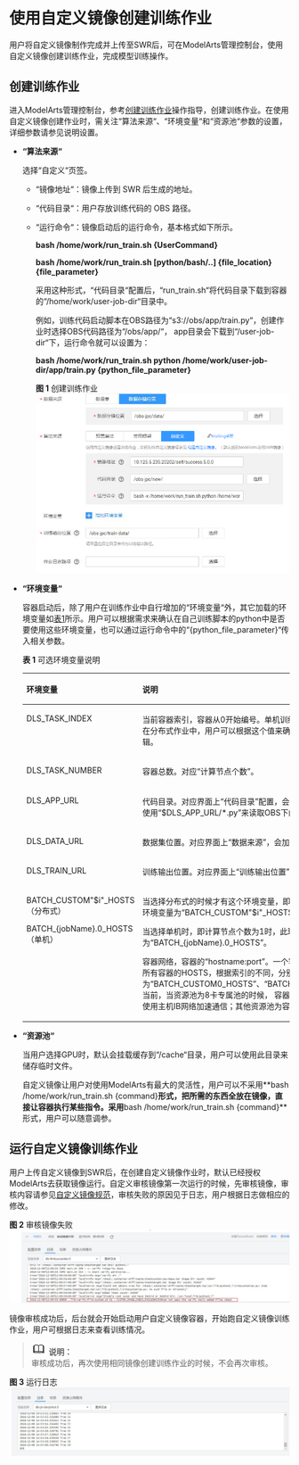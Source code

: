 # 使用自定义镜像创建训练作业<a name="modelarts_23_0087"></a>

用户将自定义镜像制作完成并上传至SWR后，可在ModelArts管理控制台，使用自定义镜像创建训练作业，完成模型训练操作。

## 创建训练作业<a name="section111622611416"></a>

进入ModelArts管理控制台，参考[创建训练作业](创建训练作业.md)操作指导，创建训练作业。在使用自定义镜像创建作业时，需关注“算法来源“、“环境变量“和“资源池“参数的设置，详细参数请参见说明设置。

-   **“算法来源“**

    选择“自定义“页签。

    -   “镜像地址“：镜像上传到 SWR 后生成的地址。
    -   “代码目录“：用户存放训练代码的 OBS 路径。
    -   “运行命令“：镜像启动后的运行命令，基本格式如下所示。

        **bash /home/work/run\_train.sh  \{UserCommand\}**

        **bash /home/work/run\_train.sh  \[python/bash/..\] \{file\_location\} \{file\_parameter\}**

        采用这种形式，“代码目录“配置后，“run\_train.sh“将代码目录下载到容器的“/home/work/user-job-dir“目录中。

        例如，训练代码启动脚本在OBS路径为“s3://obs/app/train.py“，创建作业时选择OBS代码路径为“/obs/app/“， app目录会下载到“/user-job-dir“下，运行命令就可以设置为：

        **bash /home/work/run\_train.sh  python /home/work/user-job-dir/app/train.py \{python\_file\_parameter\}**

        **图 1**  创建训练作业<a name="fig56997116214"></a>  
        ![](figures/创建训练作业.png "创建训练作业")


-   **“环境变量“**

    容器启动后，除了用户在训练作业中自行增加的“环境变量“外，其它加载的环境变量如[表1](#table341782301619)所示。用户可以根据需求来确认在自己训练脚本的python中是否要使用这些环境变量，也可以通过运行命令中的“\{python\_file\_parameter\}“传入相关参数。

    **表 1**  可选环境变量说明

    <a name="table341782301619"></a>
    <table><thead align="left"><tr id="row441882319161"><th class="cellrowborder" valign="top" width="23.1%" id="mcps1.2.3.1.1"><p id="p94186234169"><a name="p94186234169"></a><a name="p94186234169"></a>环境变量</p>
    </th>
    <th class="cellrowborder" valign="top" width="76.9%" id="mcps1.2.3.1.2"><p id="p3418123121615"><a name="p3418123121615"></a><a name="p3418123121615"></a>说明</p>
    </th>
    </tr>
    </thead>
    <tbody><tr id="row241812311611"><td class="cellrowborder" valign="top" width="23.1%" headers="mcps1.2.3.1.1 "><p id="p164181323131617"><a name="p164181323131617"></a><a name="p164181323131617"></a>DLS_TASK_INDEX</p>
    </td>
    <td class="cellrowborder" valign="top" width="76.9%" headers="mcps1.2.3.1.2 "><p id="p124185233169"><a name="p124185233169"></a><a name="p124185233169"></a>当前容器索引，容器从0开始编号。单机训练的时候，该字段无意义。在分布式作业中，用户可以根据这个值来确定当前容器运行的算法逻辑。</p>
    </td>
    </tr>
    <tr id="row154185239163"><td class="cellrowborder" valign="top" width="23.1%" headers="mcps1.2.3.1.1 "><p id="p241872361615"><a name="p241872361615"></a><a name="p241872361615"></a>DLS_TASK_NUMBER</p>
    </td>
    <td class="cellrowborder" valign="top" width="76.9%" headers="mcps1.2.3.1.2 "><p id="p2418162314161"><a name="p2418162314161"></a><a name="p2418162314161"></a>容器总数。对应<span class="parmname" id="parmname17648115913216"><a name="parmname17648115913216"></a><a name="parmname17648115913216"></a>“计算节点个数”</span>。</p>
    </td>
    </tr>
    <tr id="row1041882313169"><td class="cellrowborder" valign="top" width="23.1%" headers="mcps1.2.3.1.1 "><p id="p18418162310164"><a name="p18418162310164"></a><a name="p18418162310164"></a>DLS_APP_URL</p>
    </td>
    <td class="cellrowborder" valign="top" width="76.9%" headers="mcps1.2.3.1.2 "><p id="p1041815238164"><a name="p1041815238164"></a><a name="p1041815238164"></a>代码目录。对应界面上<span class="parmname" id="parmname1940417410221"><a name="parmname1940417410221"></a><a name="parmname1940417410221"></a>“代码目录”</span>配置，会加上协议名。比如，可直接使用<span class="filepath" id="filepath1992581272213"><a name="filepath1992581272213"></a><a name="filepath1992581272213"></a>“$DLS_APP_URL/*.py”</span>来读取OBS下的文件。</p>
    </td>
    </tr>
    <tr id="row241812361615"><td class="cellrowborder" valign="top" width="23.1%" headers="mcps1.2.3.1.1 "><p id="p9418823141616"><a name="p9418823141616"></a><a name="p9418823141616"></a>DLS_DATA_URL</p>
    </td>
    <td class="cellrowborder" valign="top" width="76.9%" headers="mcps1.2.3.1.2 "><p id="p541882312164"><a name="p541882312164"></a><a name="p541882312164"></a>数据集位置。对应界面上<span class="parmname" id="parmname13774123032218"><a name="parmname13774123032218"></a><a name="parmname13774123032218"></a>“数据来源”</span>，会加上协议名。</p>
    </td>
    </tr>
    <tr id="row20418162313160"><td class="cellrowborder" valign="top" width="23.1%" headers="mcps1.2.3.1.1 "><p id="p194181923161611"><a name="p194181923161611"></a><a name="p194181923161611"></a>DLS_TRAIN_URL</p>
    </td>
    <td class="cellrowborder" valign="top" width="76.9%" headers="mcps1.2.3.1.2 "><p id="p1341812311164"><a name="p1341812311164"></a><a name="p1341812311164"></a>训练输出位置。对应界面上<span class="parmname" id="parmname95459352228"><a name="parmname95459352228"></a><a name="parmname95459352228"></a>“训练输出位置”</span>，会加上协议名。</p>
    </td>
    </tr>
    <tr id="row10418152320162"><td class="cellrowborder" valign="top" width="23.1%" headers="mcps1.2.3.1.1 "><p id="p441852311168"><a name="p441852311168"></a><a name="p441852311168"></a>BATCH_CUSTOM"$i"_HOSTS（分布式）</p>
    <p id="p28426261819"><a name="p28426261819"></a><a name="p28426261819"></a>BATCH_{jobName}.0_HOSTS（单机）</p>
    </td>
    <td class="cellrowborder" valign="top" width="76.9%" headers="mcps1.2.3.1.2 "><p id="p169021256171815"><a name="p169021256171815"></a><a name="p169021256171815"></a>当选择分布式的时候才有这个环境变量，即计算节点个数大于1时，此环境变量为<span class="parmname" id="parmname1026494442216"><a name="parmname1026494442216"></a><a name="parmname1026494442216"></a>“BATCH_CUSTOM"$i"_HOSTS”</span>。</p>
    <p id="p5277131971917"><a name="p5277131971917"></a><a name="p5277131971917"></a>当选择单机时，即计算节点个数为1时，此环境变量为<span class="parmname" id="parmname76051347132219"><a name="parmname76051347132219"></a><a name="parmname76051347132219"></a>“BATCH_{jobName}.0_HOSTS”</span>。</p>
    <p id="p1741832315165"><a name="p1741832315165"></a><a name="p1741832315165"></a>容器网络，容器的<span class="parmname" id="parmname151655217221"><a name="parmname151655217221"></a><a name="parmname151655217221"></a>“hostname:port”</span>。一个容器可以看到同一个作业中所有容器的HOSTS，根据索引的不同，分别为<span class="parmname" id="parmname195191256152212"><a name="parmname195191256152212"></a><a name="parmname195191256152212"></a>“BATCH_CUSTOM0_HOSTS”</span>、<span class="parmname" id="parmname17178659202210"><a name="parmname17178659202210"></a><a name="parmname17178659202210"></a>“BATCH_CUSTOM1_HOSTS”</span>等。当前，当资源池为8卡专属池的时候， 容器为主机网络启动，并且可以使用主机IB网络加速通信；其他资源池为容器网络。</p>
    </td>
    </tr>
    </tbody>
    </table>


-   **“资源池“**

    当用户选择GPU时，默认会挂载缓存到“/cache“目录，用户可以使用此目录来储存临时文件。

    自定义镜像让用户对使用ModelArts有最大的灵活性，用户可以不采用**bash /home/work/run\_train.sh \{command\}**形式，把所需的东西全放在镜像，直接让容器执行某些指令。采用**bash /home/work/run\_train.sh \{command\}**形式，用户可以随意调参。


## 运行自定义镜像训练作业<a name="section16148199871"></a>

用户上传自定义镜像到SWR后，在创建自定义镜像作业时，默认已经授权 ModelArts去获取镜像运行。自定义审核镜像第一次运行的时候，先审核镜像，审核内容请参见[自定义镜像规范](自定义镜像简介.md#section26795139453)，审核失败的原因见于日志，用户根据日志做相应的修改。

**图 2**  审核镜像失败<a name="fig1367133992411"></a>  
![](figures/审核镜像失败.png "审核镜像失败")

镜像审核成功后，后台就会开始启动用户自定义镜像容器，开始跑自定义镜像训练作业，用户可根据日志来查看训练情况。

>![](public_sys-resources/icon-note.gif) **说明：**   
>审核成功后，再次使用相同镜像创建训练作业的时候，不会再次审核。  

**图 3**  运行日志<a name="fig0343710255"></a>  
![](figures/运行日志.png "运行日志")

